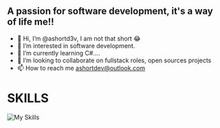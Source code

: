 ## A passion for software development, it's a way of life me!! 
- 👋 Hi, I’m @ashortd3v, I am not that short 😂
- 👀 I’m interested in software development.
- 🌱 I’m currently learning C#....
- 💞️ I’m looking to collaborate on fullstack roles, open sources projects
- 📫 How to reach me ashortdev@outlook.com

# SKILLS

![My Skills](https://skillicons.dev/icons?i=react,nextjs,php,nodejs,java,androidstudio,express,tailwind,git,docker&perline=4)



<!---
ashortd3v/ashortd3v is a ✨ special ✨ repository because its `README.md` (this file) appears on your GitHub profile.
You can click the Preview link to take a look at your changes.
--->
